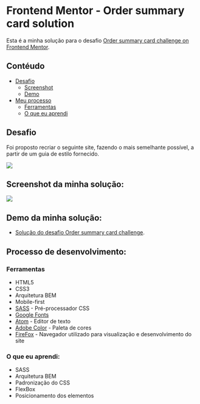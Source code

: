 # Frontend Mentor - Order summary card solution

Esta é a minha solução para o desafio [Order summary card challenge on Frontend Mentor](https://www.frontendmentor.io/challenges/order-summary-component-QlPmajDUj).

## Contéudo

- [Desafio](#desafio)
    - [Screenshot](#screenshot)
    - [Demo](#demo)
- [Meu processo](#meu-processo)
    - [Ferramentas](#ferramentas)
    - [O que eu aprendi](#o-que-eu-aprendi)


## Desafio
Foi proposto recriar o seguinte site, fazendo o mais semelhante possível, a partir de um guia de estilo fornecido.

![](/home/aa/Documentos/order-summary-component-main/design/desktop-design.jpg)

## Screenshot da minha solução:

![](/home/aa/Documentos/order-summary-component-main/design/screenshot-solução-desktop.png)


## Demo da minha solução:

- [Solução do desafio Order summary card challenge](https://www.frontendmentor.io/challenges/order-summary-component-QlPmajDUj).

## Processo de desenvolvimento:

### Ferramentas

- HTML5
- CSS3
- Arquitetura BEM
- Mobile-first
- [SASS](https://sass-lang.com/) - Pré-processador CSS
- [Google Fonts](https://fonts.google.com)
- [Atom](https://atom.io/) - Editor de texto
- [Adobe Color](https://color.adobe.com/pt/create/color-wheel) - Paleta de cores
- [FireFox](https://www.mozilla.org/pt-BR/firefox/new/) - Navegador utilizado para visualização e desenvolvimento do site


### O que eu aprendi:

- SASS
- Arquitetura BEM
- Padronização do CSS
- FlexBox
- Posicionamento dos elementos


